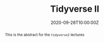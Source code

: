 ---
abstract: This is the abstract for the `tidyverse2` lectures
address:
  city: Richmond
  country: United States
  postcode: "23284"
  region: VA
  street: 1000 West Cary Street
all_day: false
date: "2020-09-28T10:00:00Z"
date_end: "2020-09-28T15:00:00Z"
event: Data Literacy Lecture on Tidyverse
event_url: https://us02web.zoom.us/j/86289645889?pwd=YzVBZlhPYUwydE5pNWVhTFExSlA2Zz09
featured: false
location: Center for Environmental Studies
math: false
summary: Plotting using the ggplot library.
tags: ["tidyverse","filter","select","summarize","group_by"]
keywords: ["data munging"]
title: Tidyverse II
url_code: ""
url_pdf: ""
url_slides: ""
url_video: ""
---